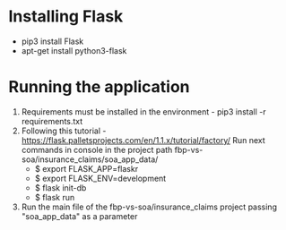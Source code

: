# Installing Flask
* pip3 install Flask
* apt-get install python3-flask

# Running the application
1. Requirements must be installed in the environment - pip3 install -r requirements.txt
2. Following this tutorial - https://flask.palletsprojects.com/en/1.1.x/tutorial/factory/
Run next commands in console in the project path fbp-vs-soa/insurance_claims/soa_app_data/
    * $ export FLASK_APP=flaskr
    * $ export FLASK_ENV=development
    * $ flask init-db
    * $ flask run
3. Run the main file of the fbp-vs-soa/insurance_claims project passing "soa_app_data" as a parameter